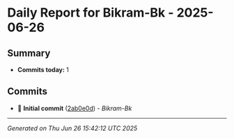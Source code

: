 # Daily Report for Bikram-Bk - 2025-06-26

## Summary
- **Commits today:** 1

## Commits

- 🔧 **Initial commit** ([2ab0e0d](../../commit/2ab0e0d)) - *Bikram-Bk*

---
*Generated on Thu Jun 26 15:42:12 UTC 2025*
